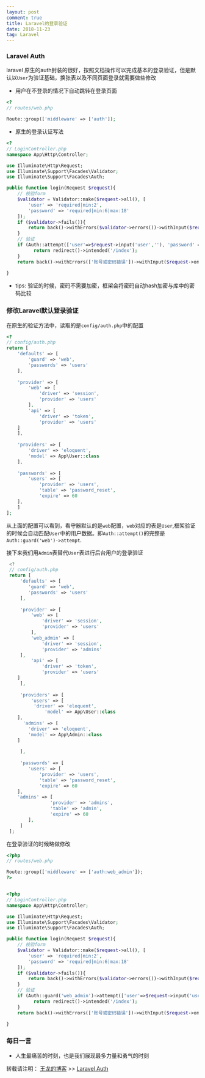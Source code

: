 ```yaml
---
layout: post
comment: true
title: Laravel的登录验证
date: 2018-11-23
tag: Laravel
---
```


### Laravel Auth

laravel 原生的auth封装的很好，按照文档操作可以完成基本的登录验证，但是默认以`User`为验证基础，换张表以及不同页面登录就需要做些修改

* 用户在不登录的情况下自动跳转在登录页面

```php
<?
// routes/web.php

Route::group(['middleware' => ['auth']);
```

* 原生的登录认证写法

```php
<?
// LoginController.php
namespace App\Http\Controller;

use Illuminate\Http\Request;
use Illuminate\Support\Facades\Validator;
use Illuminate\Support\Facades\Auth;

public function login(Request $request){
	// 校验form
    $validator = Validator::make($request->all(), [
    	'user' => 'required|min:2',
    	'password' => 'required|min:6|max:18'    
    ]);
    if ($validator->fails()){
        return back()->withErrors($validator->errors())->withInput($request->only('password'));
    }
    // 验证
    if (Auth::attempt(['user'=>$request->input('user',''), 'password' => $request->input('password', '')])){
          return redirect()->intended('/index');
    }
    return back()->withErrors(['账号或密码错误'])->withInput($request->only('user'));
    
}

```

* tips: 验证的时候，密码不需要加密，框架会将密码自动hash加密与库中的密码比较

### 修改Laravel默认登录验证

在原生的验证方法中，读取的是`config/auth.php`中的配置

```php
<?
// config/auth.php
return [
    'defaults' => [
    	'guard' => 'web',
    	'passwords' => 'users'    
    ],
    
    'provider' => [
        'web' => [
            'driver' => 'session',
            'provider' => 'users'
        ],
        'api' => [
            'driver' => 'token',
            'provider' => 'users'
	] 
    ],
    
    'providers' => [
    	'driver' => 'eloquent',
    	'model' => App\User::class    
    ],
    
    'passwords' => [
    	'users' => [
    	    'provider' => 'users',
    	    'table' => 'password_reset',
    	    'expire' => 60	    
	],    
    ]
];
```

从上面的配置可以看到，看守器默认的是`web`配置，`web`对应的表是`User`,框架验证的时候会自动匹配`User`中的用户数据。即`Auth::attempt()`的完整是`Auth::guard('web')->attempt`.

接下来我们用`Admin`表替代`User`表进行后台用户的登录验证

```php
 <?
 // config/auth.php
 return [
     'defaults' => [
     	'guard' => 'web',
     	'passwords' => 'users'    
     ],
     
     'provider' => [
         'web' => [
             'driver' => 'session',
             'provider' => 'users'
         ],
         'web_admin' => [
             'driver' => 'session',
             'provider' => 'admins'        
	 ],
         'api' => [
             'driver' => 'token',
             'provider' => 'users'
 	] 
     ],
     
     'providers' => [
         'users' => [
  	      'driver' => 'eloquent',
              'model' => App\User::class     	
	],
	  'admins' => [
		'driver' => 'eloquent',
		'model' => App\Admin::class      
	]
     	    
     ],
     
     'passwords' => [
     	'users' => [
     	    'provider' => 'users',
     	    'table' => 'password_reset',
     	    'expire' => 60	    
 	],
 	'admins' => [
         	    'provider' => 'admins',
         	    'table' => 'admin',
         	    'expire' => 60	    
     	],    
     ]
 ];
```

在登录验证的时候略做修改

```php
<?php
// routes/web.php

Route::group(['middleware' => ['auth:web_admin']);
?>


<?php
// LoginController.php
namespace App\Http\Controller;

use Illuminate\Http\Request;
use Illuminate\Support\Facades\Validator;
use Illuminate\Support\Facades\Auth;

public function login(Request $request){
	// 校验form
    $validator = Validator::make($request->all(), [
    	'user' => 'required|min:2',
    	'password' => 'required|min:6|max:18'    
    ]);
    if ($validator->fails()){
        return back()->withErrors($validator->errors())->withInput($request->only('password'));
    }
    // 验证
    if (Auth::guard('web_admin')->attempt(['user'=>$request->input('user',''), 'password' => $request->input('password', '')])){
          return redirect()->intended('/index');
    }
    return back()->withErrors(['账号或密码错误'])->withInput($request->only('user'));
    
}
```

### 每日一言

* 人生最痛苦的时刻，也是我们展现最多力量和勇气的时刻


转载请注明： [王龙的博客](http://wanglong.org.cn) >> [Laravel Auth](http://wanglong.org.cn/2018/11/laravel_Auth/)